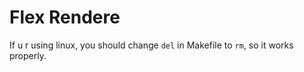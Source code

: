 # Flex Rendere

If u r using linux, you should change `del` in Makefile to `rm`, so it works properly.
